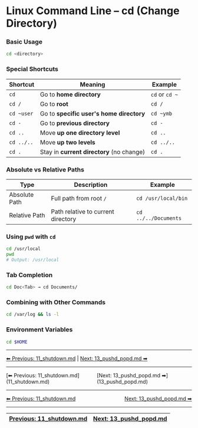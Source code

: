 # Linux Command Line – cd (Change Directory)

### Basic Usage
```bash
cd <directory>
````

### Special Shortcuts

| Shortcut   | Meaning                                   | Example        |
| ---------- | ----------------------------------------- | -------------- |
| `cd`       | Go to **home directory**                  | `cd` or `cd ~` |
| `cd /`     | Go to **root**                            | `cd /`         |
| `cd ~user` | Go to **specific user's home directory**  | `cd ~ymb`      |
| `cd -`     | Go to **previous directory**              | `cd -`         |
| `cd ..`    | Move **up one directory level**           | `cd ..`        |
| `cd ../..` | Move **up two levels**                    | `cd ../..`     |
| `cd .`     | Stay in **current directory** (no change) | `cd .`         |

### Absolute vs Relative Paths

| Type          | Description                        | Example              |
| ------------- | ---------------------------------- | -------------------- |
| Absolute Path | Full path from root `/`            | `cd /usr/local/bin`  |
| Relative Path | Path relative to current directory | `cd ../../Documents` |

### Using `pwd` with `cd`

```bash
cd /usr/local
pwd
# Output: /usr/local
```

### Tab Completion

```bash
cd Doc<Tab> → cd Documents/
```

### Combining with Other Commands

```bash
cd /var/log && ls -l
```

### Environment Variables

```bash
cd $HOME
```
---
[⬅ Previous: 11_shutdown.md](11_shutdown.md) | [Next: 13_pushd_popd.md ➡](13_pushd_popd.md)

<hr>
<div style="display: flex; justify-content: space-between;"><div>[⬅ Previous: 11_shutdown.md](11_shutdown.md)</div><div>[Next: 13_pushd_popd.md ➡](13_pushd_popd.md)</div></div>

<hr>
<div style='display: flex; justify-content: space-between;'>
  <div><a href='11_shutdown.md'>⬅ Previous: 11_shutdown.md</a></div>
  <div><a href='13_pushd_popd.md'>Next: 13_pushd_popd.md ➡</a></div>
</div>

---
| [Previous: 11_shutdown.md](11_shutdown.md) | [Next: 13_pushd_popd.md](13_pushd_popd.md) |
|--------|---------|
